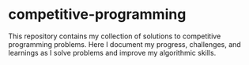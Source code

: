 # competitive-programming
This repository contains my collection of solutions to competitive programming problems. Here I document my progress, challenges, and learnings as I solve problems and improve my algorithmic skills.
